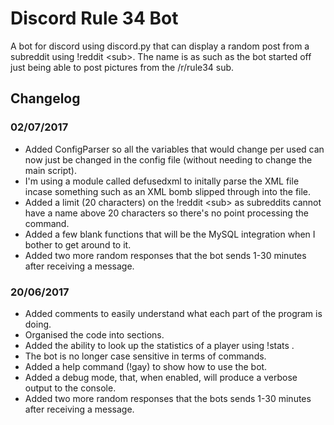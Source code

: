 # Discord Rule 34 Bot
A bot for discord using discord.py that can display a random post from a subreddit using !reddit &lt;sub>. The name is as such as the bot started off just being able to post pictures from the /r/rule34 sub.

## Changelog
### 02/07/2017
* Added ConfigParser so all the variables that would change per used can now just be changed in the config file (without needing to change the main script).
* I'm using a module called defusedxml to initally parse the XML file incase something such as an XML bomb slipped through into the file.
* Added a limit (20 characters) on the !reddit &lt;sub> as subreddits cannot have a name above 20 characters so there's no point processing the command.
* Added a few blank functions that will be the MySQL integration when I bother to get around to it.
* Added two more random responses that the bot sends 1-30 minutes after receiving a message.
 
### 20/06/2017
 * Added comments to easily understand what each part of the program is doing.
 * Organised the code into sections.
 * Added the ability to look up the statistics of a player using !stats <playername>.
 * The bot is no longer case sensitive in terms of commands.
 * Added a help command (!gay) to show how to use the bot.
 * Added a debug mode, that, when enabled, will produce a verbose output to the console.
 * Added two more random responses that the bots sends 1-30 minutes after receiving a message.
